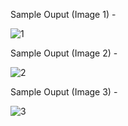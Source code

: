 Sample Ouput (Image 1) - 

![1](https://user-images.githubusercontent.com/71064296/120688182-6b6cf600-c4c0-11eb-878c-c47284bb37d0.jpg)

Sample Ouput (Image 2) -

![2](https://user-images.githubusercontent.com/71064296/120688206-71fb6d80-c4c0-11eb-9ca9-3ef9599a637f.jpg)

Sample Ouput (Image 3) -
 
![3](https://user-images.githubusercontent.com/71064296/120688228-7a53a880-c4c0-11eb-8beb-6510b12b9bb4.jpg)

